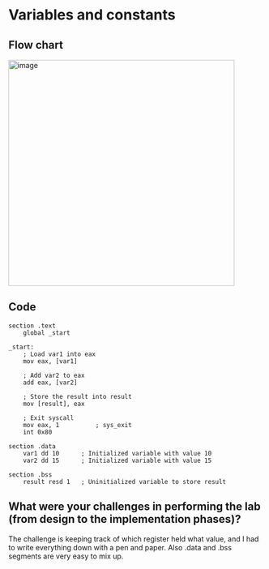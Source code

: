 # Variables and constants
## Flow chart
<img width="446" alt="image" src="https://github.com/user-attachments/assets/635855c5-4d40-48f2-b8c0-cd43bf5f21f9" />

## Code
```assembly
section .text
    global _start

_start:
    ; Load var1 into eax
    mov eax, [var1]
    
    ; Add var2 to eax
    add eax, [var2]

    ; Store the result into result
    mov [result], eax

    ; Exit syscall
    mov eax, 1          ; sys_exit
    int 0x80

section .data
    var1 dd 10      ; Initialized variable with value 10
    var2 dd 15      ; Initialized variable with value 15

section .bss
    result resd 1   ; Uninitialized variable to store result
```
## What were your challenges in performing the lab (from design to the implementation phases)?
The challenge is keeping track of which register held what value, and I had to write everything down with a pen and paper. Also .data and .bss segments are very easy to mix up.
